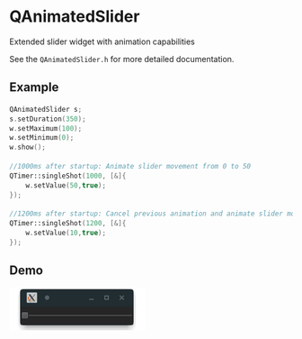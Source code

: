 # QAnimatedSlider
Extended slider widget with animation capabilities

See the `QAnimatedSlider.h` for more detailed documentation.

## Example
```c++
QAnimatedSlider s;
s.setDuration(350);
w.setMaximum(100);
w.setMinimum(0);
w.show();

//1000ms after startup: Animate slider movement from 0 to 50
QTimer::singleShot(1000, [&]{
    w.setValue(50,true);
});

//1200ms after startup: Cancel previous animation and animate slider movement to 30
QTimer::singleShot(1200, [&]{
    w.setValue(10,true);
});
```
## Demo
![GIF](demo.gif)

